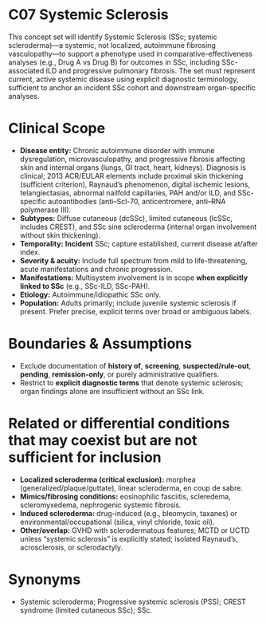 # C07 **Systemic Sclerosis**

This concept set will identify Systemic Sclerosis (SSc; systemic scleroderma)—a systemic, not localized, autoimmune fibrosing vasculopathy—to support a phenotype used in comparative-effectiveness analyses (e.g., Drug A vs Drug B) for outcomes in SSc, including SSc-associated ILD and progressive pulmonary fibrosis. The set must represent current, active systemic disease using explicit diagnostic terminology, sufficient to anchor an incident SSc cohort and downstream organ-specific analyses.

# Clinical Scope

* **Disease entity:** Chronic autoimmune disorder with immune dysregulation, microvasculopathy, and progressive fibrosis affecting skin and internal organs (lungs, GI tract, heart, kidneys). Diagnosis is clinical; 2013 ACR/EULAR elements include proximal skin thickening (sufficient criterion), Raynaud’s phenomenon, digital ischemic lesions, telangiectasias, abnormal nailfold capillaries, PAH and/or ILD, and SSc-specific autoantibodies (anti–Scl-70, anticentromere, anti–RNA polymerase III).  
* **Subtypes:** Diffuse cutaneous (dcSSc), limited cutaneous (lcSSc, includes CREST), and SSc sine scleroderma (internal organ involvement without skin thickening).  
* **Temporality:** **Incident** SSc; capture established, current disease at/after index.  
* **Severity & acuity:** Include full spectrum from mild to life-threatening, acute manifestations and chronic progression.  
* **Manifestations:** Multisystem involvement is in scope **when explicitly linked to SSc** (e.g., SSc-ILD, SSc-PAH).  
* **Etiology:** Autoimmune/idiopathic SSc only.  
* **Population:** Adults primarily; include juvenile systemic sclerosis if present. Prefer precise, explicit terms over broad or ambiguous labels.

# Boundaries & Assumptions

* Exclude documentation of **history of**, **screening**, **suspected/rule-out**, **pending**, **remission-only**, or purely administrative qualifiers.  
* Restrict to **explicit diagnostic terms** that denote systemic sclerosis; organ findings alone are insufficient without an SSc link.

# Related or differential conditions that may coexist but are not sufficient for inclusion

* **Localized scleroderma (critical exclusion):** morphea (generalized/plaque/guttate), linear scleroderma, en coup de sabre.  
* **Mimics/fibrosing conditions:** eosinophilic fasciitis, scleredema, scleromyxedema, nephrogenic systemic fibrosis.  
* **Induced scleroderma:** drug-induced (e.g., bleomycin, taxanes) or environmental/occupational (silica, vinyl chloride, toxic oil).  
* **Other/overlap:** GVHD with sclerodermatous features; MCTD or UCTD unless “systemic sclerosis” is explicitly stated; isolated Raynaud’s, acrosclerosis, or sclerodactyly.

# Synonyms

* Systemic scleroderma; Progressive systemic sclerosis (PSS); CREST syndrome (limited cutaneous SSc); SSc.
